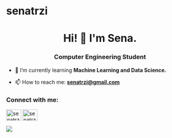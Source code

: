 # senatrzi

<h1 align="center">Hi! 👋 I'm Sena.</h1>
<h3 align="center">Computer Engineering Student</h3>

- 🌱 I’m currently learning **Machine Learning and Data Science.**

- 📫 How to reach me: **senatrzi@gmail.com**

<h3 align="left">Connect with me:</h3>
<p align="left">
<a href="https://www.linkedin.com/in/senaterzi/" target="blank"><img align="center" src="https://raw.githubusercontent.com/rahuldkjain/github-profile-readme-generator/master/src/images/icons/Social/linked-in-alt.svg" alt="senatrzi" height="30" width="40" /></a>
<a href="https://www.kaggle.com/senaterzi" target="blank"><img align="center" src="https://raw.githubusercontent.com/rahuldkjain/github-profile-readme-generator/master/src/images/icons/Social/kaggle.svg" alt="senatrzi" height="30" width="40" /></a>
</p>

![](https://komarev.com/ghpvc/?username=senatrzi&color=B6E2A4)

